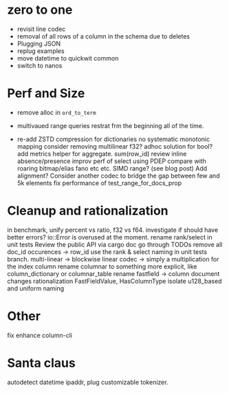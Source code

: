 # zero to one
* revisit line codec
* removal of all rows of a column in the schema due to deletes
* Plugging JSON
* replug examples
* move datetime to quickwit common
* switch to nanos

# Perf and Size
* remove alloc in `ord_to_term`
+ multivaued range queries restrat frm the beginning all of the time.
* re-add ZSTD compression for dictionaries
no systematic monotonic mapping
consider removing multilinear
f32?
adhoc solution for bool?
add metrics helper for aggregate. sum(row_id)
review inline absence/presence
improv perf of select using PDEP
compare with roaring bitmap/elias fano etc etc.
SIMD range? (see blog post)
Add alignment?
Consider another codec to bridge the gap between few and 5k elements
fix performance of test_range_for_docs_prop

# Cleanup and rationalization
in benchmark, unify percent vs ratio, f32 vs f64.
investigate if should have better errors? io::Error is overused at the moment.
rename rank/select in unit tests
Review the public API via cargo doc
go through TODOs
remove all  doc_id occurences -> row_id
use the rank & select naming in unit tests branch.
multi-linear -> blockwise
linear codec -> simply a multiplication for the index column
rename columnar to something more explicit, like column_dictionary or columnar_table
rename fastfield -> column
document changes
rationalization FastFieldValue, HasColumnType
isolate u128_based and uniform naming

# Other
fix enhance column-cli

# Santa claus
autodetect datetime ipaddr, plug customizable tokenizer.
